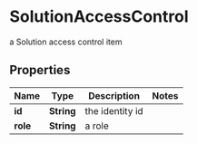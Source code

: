 

# SolutionAccessControl

a Solution access control item

## Properties

| Name | Type | Description | Notes |
|------------ | ------------- | ------------- | -------------|
|**id** | **String** | the identity id |  |
|**role** | **String** | a role |  |



